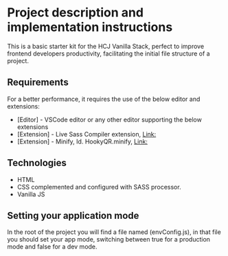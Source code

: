 # Project description and implementation instructions
This is a basic starter kit for the HCJ Vanilla Stack, perfect to improve frontend developers productivity, facilitating the initial file structure of a project.
## Requirements
For a better performance, it requires the use of the below editor and extensions:
  - [Editor] - VSCode editor or any other editor supporting the below extensions
  - [Extension] - Live Sass Compiler extension, [Link:](https://marketplace.visualstudio.com/items?itemName=glenn2223.live-sass)
  - [Extension] - Minify, Id. HookyQR.minify, [Link:](https://travis-ci.org/HookyQR/VSCodeMinify)
## Technologies
  - HTML
  - CSS complemented and configured with SASS processor.
  - Vanilla JS
## Setting your application mode
In the root of the project you will find a file named (envConfig.js), in that file you should set your app mode, switching between true for a production mode and false for a dev mode.